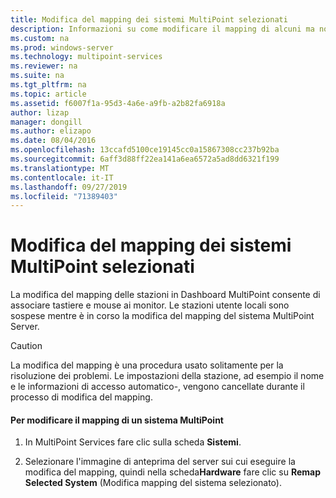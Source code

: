 ```yaml
---
title: Modifica del mapping dei sistemi MultiPoint selezionati
description: Informazioni su come modificare il mapping di alcuni ma non di tutti i sistemi in MultiPoint Services
ms.custom: na
ms.prod: windows-server
ms.technology: multipoint-services
ms.reviewer: na
ms.suite: na
ms.tgt_pltfrm: na
ms.topic: article
ms.assetid: f6007f1a-95d3-4a6e-a9fb-a2b82fa6918a
author: lizap
manager: dongill
ms.author: elizapo
ms.date: 08/04/2016
ms.openlocfilehash: 13ccafd5100ce19145cc0a15867308cc237b92ba
ms.sourcegitcommit: 6aff3d88ff22ea141a6ea6572a5ad8dd6321f199
ms.translationtype: MT
ms.contentlocale: it-IT
ms.lasthandoff: 09/27/2019
ms.locfileid: "71389403"
---
```

# <a name="remap-selected-multipoint-systems"></a>Modifica del mapping dei sistemi MultiPoint selezionati
La modifica del mapping delle stazioni in Dashboard MultiPoint consente di associare tastiere e mouse ai monitor. Le stazioni utente locali sono sospese mentre è in corso la modifica del mapping del sistema MultiPoint Server.  
  
> [!CAUTION]  
> La modifica del mapping è una procedura usato solitamente per la risoluzione dei problemi. Le impostazioni della stazione, ad esempio il nome e le informazioni di accesso automatico\-, vengono cancellate durante il processo di modifica del mapping.  
  
#### <a name="to-remap-a-multipoint-services-system"></a>Per modificare il mapping di un sistema MultiPoint  
  
1.  In MultiPoint Services fare clic sulla scheda **Sistemi**.  
  
2.  Selezionare l'immagine di anteprima del server sui cui eseguire la modifica del mapping, quindi nella scheda**Hardware** fare clic su **Remap Selected System** (Modifica mapping del sistema selezionato). 